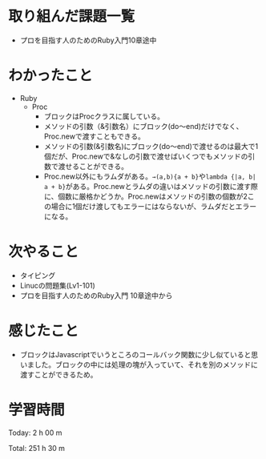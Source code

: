 # 取り組んだ課題一覧
- プロを目指す人のためのRuby入門10章途中

# わかったこと
- Ruby
    - Proc
        - ブロックはProcクラスに属している。
        - メソッドの引数（&引数名）にブロック(do〜end)だけでなく、Proc.newで渡すこともできる。
        - メソッドの引数(&引数名)にブロック(do〜end)で渡せるのは最大で1個だが、Proc.newで&なしの引数で渡せばいくつでもメソッドの引数で渡せることができる。
        -  Proc.new以外にもラムダがある。`→(a,b){a + b}`や`lambda {|a, b| a + b}`がある。Proc.newとラムダの違いはメソッドの引数に渡す際に、個数に厳格かどうか。Proc.newはメソッドの引数の個数が2この場合に1個だけ渡してもエラーにはならないが、ラムダだとエラーになる。

# 次やること
- タイピング
- Linucの問題集(Lv1-101)
- プロを目指す人のためのRuby入門 10章途中から 

# 感じたこと
- ブロックはJavascriptでいうところのコールバック関数に少し似ていると思いました。ブロックの中には処理の塊が入っていて、それを別のメソッドに渡すことができるため。

# 学習時間
Today: 2 h 00 m

Total: 251 h 30 m

















